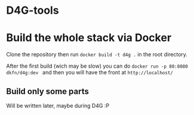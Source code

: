# D4G-tools

# Build the whole stack via Docker

Clone the repository then run `docker build -t d4g .` in the root directory.

After the first build (wich may be slow) you can do 
`docker run -p 80:8080 dkfn/d4g:dev ` and then you will have the front at `http://localhost/`

## Build only some parts
Will be written later, maybe during D4G :P 